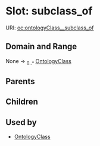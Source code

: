 
# Slot: subclass_of




URI: [oc:ontologyClass__subclass_of](http://w3id.org/ontogpt/ontology-class-templateontologyClass__subclass_of)


## Domain and Range

None &#8594;  <sub>0..\*</sub> [OntologyClass](OntologyClass.md)

## Parents


## Children


## Used by

 * [OntologyClass](OntologyClass.md)
